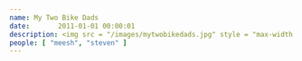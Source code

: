 ```yaml
---
name: My Two Bike Dads
date:       2011-01-01 00:00:01
description: <img src = "/images/mytwobikedads.jpg" style = "max-width:100%;" /> <br> Charleston
people: [ "meesh", "steven" ]
---
```

